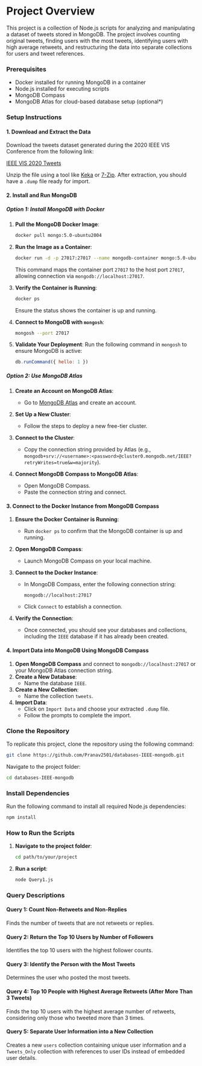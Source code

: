 
# Project Overview
This project is a collection of Node.js scripts for analyzing and manipulating a dataset of tweets stored in MongoDB. The project involves counting original tweets, finding users with the most tweets, identifying users with high average retweets, and restructuring the data into separate collections for users and tweet references.

### Prerequisites
- Docker installed for running MongoDB in a container
- Node.js installed for executing scripts
- MongoDB Compass 
- MongoDB Atlas for cloud-based database setup (optional*)

### Setup Instructions

#### 1. Download and Extract the Data
Download the tweets dataset generated during the 2020 IEEE VIS Conference from the following link:

[IEEE VIS 2020 Tweets](https://johnguerra.co/viz/influentials/ieeevis2020/ieeevis2020Tweets.dump.bz2)

Unzip the file using a tool like [Keka](https://www.keka.io/en/) or [7-Zip](https://www.7-zip.org/). After extraction, you should have a `.dump` file ready for import.

#### 2. Install and Run MongoDB

##### Option 1: Install MongoDB with Docker

1. **Pull the MongoDB Docker Image**:
   ```bash
   docker pull mongo:5.0-ubuntu2004
   ```

2. **Run the Image as a Container**:
   ```bash
   docker run -d -p 27017:27017 --name mongodb-container mongo:5.0-ubuntu2004
   ```
   This command maps the container port `27017` to the host port `27017`, allowing connection via `mongodb://localhost:27017`.

3. **Verify the Container is Running**:
   ```bash
   docker ps
   ```
   Ensure the status shows the container is up and running.

4. **Connect to MongoDB with `mongosh`**:
   ```bash
   mongosh --port 27017
   ```

5. **Validate Your Deployment**:
   Run the following command in `mongosh` to ensure MongoDB is active:
   ```javascript
   db.runCommand({ hello: 1 })
   ```

##### Option 2: Use MongoDB Atlas

1. **Create an Account on MongoDB Atlas**:
   - Go to [MongoDB Atlas](https://www.mongodb.com/atlas/database) and create an account.

2. **Set Up a New Cluster**:
   - Follow the steps to deploy a new free-tier cluster.

3. **Connect to the Cluster**:
   - Copy the connection string provided by Atlas (e.g., `mongodb+srv://<username>:<password>@cluster0.mongodb.net/IEEE?retryWrites=true&w=majority`).

4. **Connect MongoDB Compass to MongoDB Atlas**:
   - Open MongoDB Compass.
   - Paste the connection string and connect.

#### 3. Connect to the Docker Instance from MongoDB Compass

1. **Ensure the Docker Container is Running**:
   - Run `docker ps` to confirm that the MongoDB container is up and running.

2. **Open MongoDB Compass**:
   - Launch MongoDB Compass on your local machine.

3. **Connect to the Docker Instance**:
   - In MongoDB Compass, enter the following connection string:
     ```
     mongodb://localhost:27017
     ```
   - Click `Connect` to establish a connection.

4. **Verify the Connection**:
   - Once connected, you should see your databases and collections, including the `IEEE` database if it has already been created.

#### 4. Import Data into MongoDB Using MongoDB Compass

1. **Open MongoDB Compass** and connect to `mongodb://localhost:27017` or your MongoDB Atlas connection string.
2. **Create a New Database**:
   - Name the database `IEEE`.
3. **Create a New Collection**:
   - Name the collection `tweets`.
4. **Import Data**:
   - Click on `Import Data` and choose your extracted `.dump` file.
   - Follow the prompts to complete the import.

### Clone the Repository
To replicate this project, clone the repository using the following command:
```bash
git clone https://github.com/Pranav2501/databases-IEEE-mongodb.git
```
Navigate to the project folder:
```bash
cd databases-IEEE-mongodb
```

### Install Dependencies
Run the following command to install all required Node.js dependencies:
```bash
npm install
```

### How to Run the Scripts

1. **Navigate to the project folder**:
   ```bash
   cd path/to/your/project
   ```

2. **Run a script**:
   ```bash
   node Query1.js
   ```

### Query Descriptions

#### Query 1: Count Non-Retweets and Non-Replies
Finds the number of tweets that are not retweets or replies.

#### Query 2: Return the Top 10 Users by Number of Followers
Identifies the top 10 users with the highest follower counts.

#### Query 3: Identify the Person with the Most Tweets
Determines the user who posted the most tweets.

#### Query 4: Top 10 People with Highest Average Retweets (After More Than 3 Tweets)
Finds the top 10 users with the highest average number of retweets, considering only those who tweeted more than 3 times.

#### Query 5: Separate User Information into a New Collection
Creates a new `users` collection containing unique user information and a `Tweets_Only` collection with references to user IDs instead of embedded user details.

